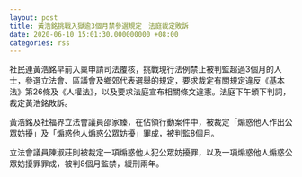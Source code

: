 ```yaml
---
layout: post
title: 黃浩銘挑戰入獄逾3個月禁參選規定　法庭裁定敗訴
date: 2020-06-10 15:01:30.000000000 +08:00
categories: rss
---
```


社民連黃浩銘早前入稟申請司法覆核，挑戰現行法例禁止被判監超過3個月的人士，參選立法會、區議會及鄉郊代表選舉的規定，要求裁定有關規定違反《基本法》第26條及《人權法》，以及要求法庭宣布相關條文違憲。法庭下午頒下判詞，裁定黃浩銘敗訴。

黃浩銘及社福界立法會議員邵家臻，在佔領行動案件中，被裁定「煽惑他人作出公眾妨擾」及「煽惑他人煽惑公眾妨擾」罪成，被判監8個月。

立法會議員陳淑莊則被裁定一項煽惑他人犯公眾妨擾罪，以及一項煽惑他人煽惑公眾妨擾罪罪成，被判8個月監禁，緩刑兩年。
